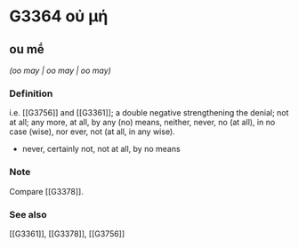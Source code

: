 # G3364 οὐ μή

## ou mḗ

_(oo may | oo may | oo may)_

### Definition

i.e. [[G3756]] and [[G3361]]; a double negative strengthening the denial; not at all; any more, at all, by any (no) means, neither, never, no (at all), in no case (wise), nor ever, not (at all, in any wise).

- never, certainly not, not at all, by no means

### Note

Compare [[G3378]].

### See also

[[G3361]], [[G3378]], [[G3756]]

